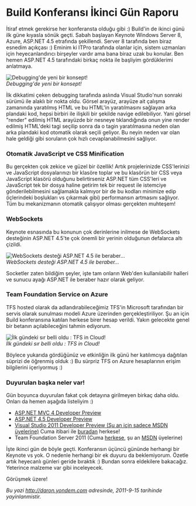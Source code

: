 # Build Konferansı İkinci Gün Raporu 

İtiraf etmek gerekirse her konferansta olduğu gibi :) Build'in de ikinci
günü ilk güne kıyasla sönük geçti. Sabah başlayan Keynote Windows Server
8, Azure, ASP.NET 4.5 etrafında şekillendi. Server 8 tarafında ben biraz
esnedim açıkçası :) Eminim ki ITPro tarafında olanlar için, sistem
uzmanları için heyecanlandırıcı birşeyler vardır ama bana biraz uzak bu
konular. Ben hemen ASP.NET 4.5 tarafındaki birkaç nokta ile başliyim
gördüklerimi anlatmaya.

![Debugging'de yeni bir
konsept!](media/Build_Konferansi_Ikinci_Gun_Raporu/DSC00166.jpg)\
*Debugging'de yeni bir konsept!*

İlk dikkatimi çeken debugging tarafında aslında Visual Studio'nun
sonraki sürümü ile alaklı bir nokta oldu. Görsel arayüz, arayüze ait
çalışma zamanında yaratılmış HTML ve bu HTML'in yaratılmasını sağlayan
arka plandaki kod, hepsi birbiri ile ilişkili bir şekilde navige
edilebiliyor. Yani görsel "render" edilmiş HTML arayüzde bir nesneye
tıklandığında onun yine render edilmiş HTML'deki tagi seçilip sonra da o
tagin yaratılmasına neden olan arka plandaki kod otomatik olarak seçili
geliyor. Bu neyin neden var olan hale geldiği gibi soruların çok hızlı
cevaplanabilmesini sağlıyor.

### Otomatik JavaScript ve CSS Minification  

Bu gerçekten çok zekice ve güzel bir özellik! Artık projelerinizde
CSS'lerinizi ve JavaScript dosyalarınızı bir klasöre toplar ve bu
klasörün bir CSS veya JavaScript klasörü olduğunu belirtirseniz ASP.NET
tüm CSS'leri ve JavaScript tek bir dosya haline getirim tek bir request
ile istemciye gönderilebilmesini sağlamakla kalmıyor bir de bu kodları
minimize edip (içlerindeki boşlukları vs çıkarmak gibi) performansın
artmasını sağlıyor. Tüm bu mekanizmanın otomatik çalışıyor olması
gerçekten muhteşem!

### WebSockets  

Keynote esnasında bu konunun çok derinlerine inilmese de WebSockets
desteğinin ASP.NET 4.5'te çok önemli bir yerinin olduğunun defalarca
altı çizildi.

![WebSockets desteği ASP.NET 4.5 ile
beraber...](media/Build_Konferansi_Ikinci_Gun_Raporu/DSC00169.jpg)\
*WebSockets desteği ASP.NET 4.5 ile beraber...*

Socketler zaten bildiğim şeyler, işte tam onların Web'den kullanılabilir
halleri ve sunucu ayağı ASP.NET ile beraber hazır olarak geliyor.

### Team Foundation Service on Azure  

TFS hosted olarak da adlandırabileceğimiz TFS'in Microsoft tarafından
bir servis olarak sunulması modeli Azure üzerinden gerçekleştiriliyor.
Şu an için Build konferansına katılan herkese birer hesap verildi. Yakın
gelecekte genel bir betanın açılabileceğini tahmin ediyorum.

![İlk gündeki sır belli oldu : TFS in
Cloud!](media/Build_Konferansi_Ikinci_Gun_Raporu/DSC00197.jpg)\
*İlk gündeki sır belli oldu : TFS in Cloud!*

Böylece yukarıda gördüğünüz ve etkinliğin ilk günü her katılımcıya
dağıtılan süprizi de öğrenmiş olduk :) Bu sürpriz TFS on Azure
hesaplarının erişim bilgilerini içeriyormuş :)

### Duyurulan başka neler var!  

Gün boyunca duyurulan fakat çok detayına girilmeyen birkaç daha oldu.
Onları da hemen aşağıda listeliyim :)

-   [ASP.NET MVC 4 Developer Preview](http://www.asp.net/mvc/mvc4)
-   [ASP.NET 4.5 Developer
    Preview](http://go.microsoft.com/fwlink/?LinkId=228707)
-   [Visual Studio 2011 Developer Preview (Şu an için sadece MSDN
    üyelerine)](http://msdn.microsoft.com/en-US/vstudio/hh127353) Cuma
    itibari ile [buradan](http://go.microsoft.com/fwlink/?LinkId=225709)
    herkese!
-   Team Foundation Server 2011 (Cuma
    [herkese](http://go.microsoft.com/fwlink/?LinkId=225714), şu an
    [MSDN](http://go.microsoft.com/fwlink/?LinkId=227374) üyelerine)

İşte ikinci gün de böyle geçti. Konferansın üçüncü gününde herhangi bir
Keynote vs yok. O nedenle herhangi bir ek duyuru da beklemiyorum. Özetle
artık heyecanlı günleri geride bıraktık :) Bundan sonra eldekilere
bakacağız. Yeterince malzeme var gibi inceleyecek.

Görüşmek üzere!


*Bu yazi http://daron.yondem.com adresinde, 2011-9-15 tarihinde yayinlanmistir.*
